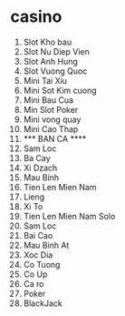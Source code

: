 # casino
1. Slot Kho bau
2. Slot Nu Diep Vien
3. Slot Anh Hung
4. Slot Vuong Quoc
5. Mini Tai Xiu
6. Mini Sot Kim cuong
7. Mini Bau Cua
8. Min Slot Poker
9. Mini vong quay
10. Mini Cao Thap
11. *** BAN CA ****
12. Sam Loc
13. Ba Cay
14. Xi Dzach
15. Mau Binh
16. Tien Len Mien Nam
17. Lieng
18. Xi To
19. Tien Len Mien Nam Solo
20. Sam Loc
21. Bai Cao
22. Mau Binh At
23. Xoc Dia
24. Co Tuong
25. Co Up
26. Ca ro
27. Poker
28. BlackJack
